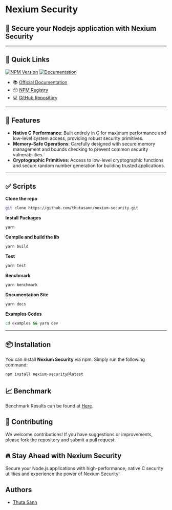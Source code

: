 # **Nexium Security**

## 🌌 **Secure your Nodejs application with Nexium Security**

---

## 🔗 Quick Links

[![NPM Version](https://img.shields.io/npm/v/nexium-security.svg)](https://www.npmjs.com/package/nexium-security)
[![Documentation](https://img.shields.io/badge/docs-nexium-blue.svg)](https://nexium-security.vercel.app)

- 📚 [Official Documentation](https://nexium-security.vercel.app)
- 📦 [NPM Registry](https://www.npmjs.com/package/nexium-security)
- 💻 [GitHub Repository](https://github.com/thutasann/nexium-security)

---

## 🚀 **Features**

- **Native C Performance**: Built entirely in C for maximum performance and low-level system access, providing robust security primitives.
- **Memory-Safe Operations**: Carefully designed with secure memory management and bounds checking to prevent common security vulnerabilities.
- **Cryptographic Primitives**: Access to low-level cryptographic functions and secure random number generation for building trusted applications.

---

## ✅ Scripts

**Clone the repo**

```bash
git clone https://github.com/thutasann/nexium-security.git
```

**Install Packages**

```bash
yarn
```

**Compile and build the lib**

```bash
yarn build
```

**Test**

```bash
yarn test
```

**Benchmark**

```bash
yarn benchmark
```

**Documentation Site**

```bash
yarn docs
```

**Examples Codes**

```bash
cd examples && yarn dev
```

---

## 📦 **Installation**

You can install **Nexium Security** via npm. Simply run the following command:

```bash
npm install nexium-security@latest
```

## 📈 Benchmark

Benchmark Results can be found at [Here](./__test__/benchmark/results/).

## 🤝 Contributing

We welcome contributions! If you have suggestions or improvements, please fork the repository and submit a pull request.

## 🔥 Stay Ahead with Nexium Security

Secure your Node.js applications with high-performance, native C security utilities and experience the power of Nexium Security!

## Authors

- [Thuta Sann](https://github.com/thutasann)
